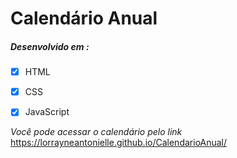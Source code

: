 # Calendário Anual

##### Desenvolvido em :
- [X] HTML
- [X] CSS
- [X] JavaScript



 _Você pode acessar o calendário pelo link_  
https://lorrayneantonielle.github.io/CalendarioAnual/
